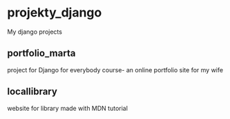 # projekty_django
My django projects
## portfolio_marta
project for Django for everybody course- an online portfolio site for my wife
## locallibrary
website for library made with MDN tutorial
